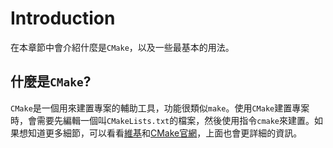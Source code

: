 # Introduction
在本章節中會介紹什麼是`CMake`，以及一些最基本的用法。

## 什麼是`CMake`?
`CMake`是一個用來建置專案的輔助工具，功能很類似`make`。使用`CMake`建置專案時，會需要先編輯一個叫`CMakeLists.txt`的檔案，然後使用指令`cmake`來建置。如果想知道更多細節，可以看看[維基](https://zh.wikipedia.org/zh-tw/CMake)和[CMake官網](https://cmake.org/)，上面也會更詳細的資訊。

